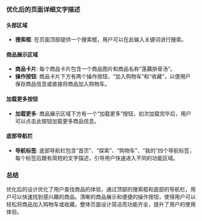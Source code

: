 ### 优化后的页面详细文字描述

#### 头部区域
- **搜索框**: 在页面顶部提供一个搜索框，用户可以在此输入关键词进行搜索。

#### 商品展示区域
- **商品卡片**: 每个商品卡片包含一个商品图片和商品名称“莲藕排骨汤”。
- **操作按钮**: 商品卡片下方有两个操作按钮，“加入购物车”和“收藏”，以便用户保存商品信息或直接将商品加入购物车。

#### 加载更多按钮
- **加载更多**: 商品展示区域下方有一个“加载更多”按钮，初次加载完毕后，用户可以点击此按钮加载更多商品信息。

#### 底部导航栏
- **导航标签**: 底部导航栏包含“首页”、“探索”、“购物车”、“我的”四个导航标签，每个标签后跟有简短的文字描述，引导用户快速进入不同的功能区域。

### 总结
优化后的设计优化了用户查找商品的体验，通过顶部的搜索框和底部的导航栏，用户可以快速找到感兴趣的商品。清晰的商品展示和便捷的操作按钮，使得用户可以轻松将商品加入购物车或收藏。整体页面设计简洁而功能齐全，提升了用户的使用体验。